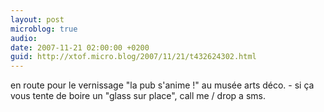 ```yaml
---
layout: post
microblog: true
audio: 
date: 2007-11-21 02:00:00 +0200
guid: http://xtof.micro.blog/2007/11/21/t432624302.html
---
```

en route pour le vernissage "la pub s'anime !" au musée arts déco. - si ça vous tente de boire un "glass sur place", call me / drop a sms.
